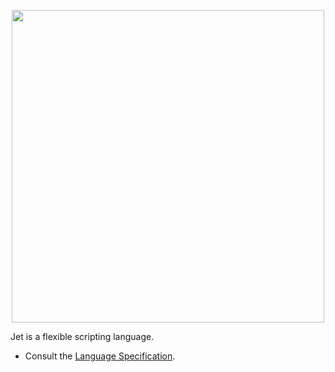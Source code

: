 <p align="center">
  <img src="./assets/banner.png" width="500">
</p>

Jet is a flexible scripting language.

* Consult the [Language Specification](https://hydroper-jet.github.io/lang/spec/1.0/live).
